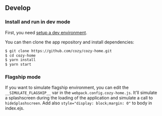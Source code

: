 ## Develop

### Install and run in dev mode

First, you need [setup a dev environment][setup].

You can then clone the app repository and install dependencies:

```sh
$ git clone https://github.com/cozy/cozy-home.git
$ cd cozy-home
$ yarn install
$ yarn start
```

[setup]: https://docs.cozy.io/en/tutorials/app/#install-the-development-environment "Cozy dev docs: Set up the Development Environment"

### Flagship mode

If you want to simulate flagship environment, you can edit the `__SIMULATE_FLAGSHIP__` var in the `webpack.config.cozy-home.js`. It'll simulate a splashscreen during the loading of the application and simulate a call to `hideSplashscreen`. Add also `style="display: block;margin: 0"` to body in index.ejs.
